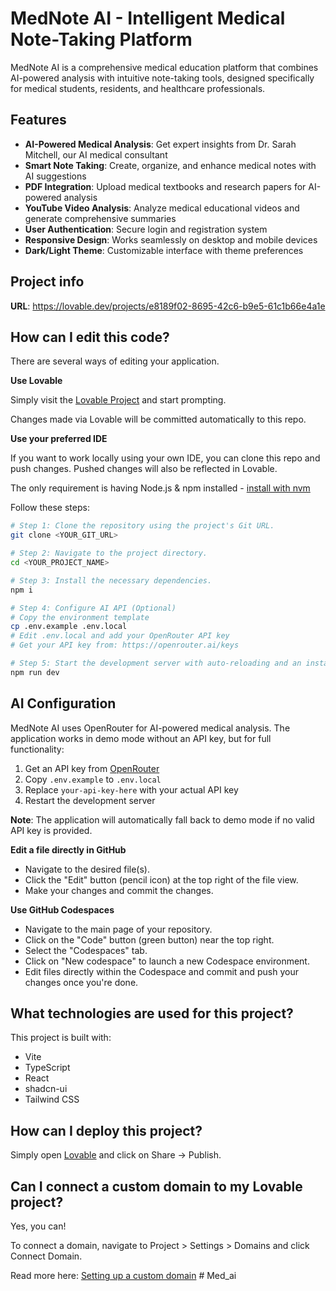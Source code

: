 # MedNote AI - Intelligent Medical Note-Taking Platform

MedNote AI is a comprehensive medical education platform that combines AI-powered analysis with intuitive note-taking tools, designed specifically for medical students, residents, and healthcare professionals.

## Features

- **AI-Powered Medical Analysis**: Get expert insights from Dr. Sarah Mitchell, our AI medical consultant
- **Smart Note Taking**: Create, organize, and enhance medical notes with AI suggestions
- **PDF Integration**: Upload medical textbooks and research papers for AI-powered analysis
- **YouTube Video Analysis**: Analyze medical educational videos and generate comprehensive summaries
- **User Authentication**: Secure login and registration system
- **Responsive Design**: Works seamlessly on desktop and mobile devices
- **Dark/Light Theme**: Customizable interface with theme preferences

## Project info

**URL**: https://lovable.dev/projects/e8189f02-8695-42c6-b9e5-61c1b66e4a1e

## How can I edit this code?

There are several ways of editing your application.

**Use Lovable**

Simply visit the [Lovable Project](https://lovable.dev/projects/e8189f02-8695-42c6-b9e5-61c1b66e4a1e) and start prompting.

Changes made via Lovable will be committed automatically to this repo.

**Use your preferred IDE**

If you want to work locally using your own IDE, you can clone this repo and push changes. Pushed changes will also be reflected in Lovable.

The only requirement is having Node.js & npm installed - [install with nvm](https://github.com/nvm-sh/nvm#installing-and-updating)

Follow these steps:

```sh
# Step 1: Clone the repository using the project's Git URL.
git clone <YOUR_GIT_URL>

# Step 2: Navigate to the project directory.
cd <YOUR_PROJECT_NAME>

# Step 3: Install the necessary dependencies.
npm i

# Step 4: Configure AI API (Optional)
# Copy the environment template
cp .env.example .env.local
# Edit .env.local and add your OpenRouter API key
# Get your API key from: https://openrouter.ai/keys

# Step 5: Start the development server with auto-reloading and an instant preview.
npm run dev
```

## AI Configuration

MedNote AI uses OpenRouter for AI-powered medical analysis. The application works in demo mode without an API key, but for full functionality:

1. Get an API key from [OpenRouter](https://openrouter.ai/keys)
2. Copy `.env.example` to `.env.local`
3. Replace `your-api-key-here` with your actual API key
4. Restart the development server

**Note**: The application will automatically fall back to demo mode if no valid API key is provided.

**Edit a file directly in GitHub**

- Navigate to the desired file(s).
- Click the "Edit" button (pencil icon) at the top right of the file view.
- Make your changes and commit the changes.

**Use GitHub Codespaces**

- Navigate to the main page of your repository.
- Click on the "Code" button (green button) near the top right.
- Select the "Codespaces" tab.
- Click on "New codespace" to launch a new Codespace environment.
- Edit files directly within the Codespace and commit and push your changes once you're done.

## What technologies are used for this project?

This project is built with:

- Vite
- TypeScript
- React
- shadcn-ui
- Tailwind CSS

## How can I deploy this project?

Simply open [Lovable](https://lovable.dev/projects/e8189f02-8695-42c6-b9e5-61c1b66e4a1e) and click on Share -> Publish.

## Can I connect a custom domain to my Lovable project?

Yes, you can!

To connect a domain, navigate to Project > Settings > Domains and click Connect Domain.

Read more here: [Setting up a custom domain](https://docs.lovable.dev/tips-tricks/custom-domain#step-by-step-guide)
#   M e d _ a i  
 